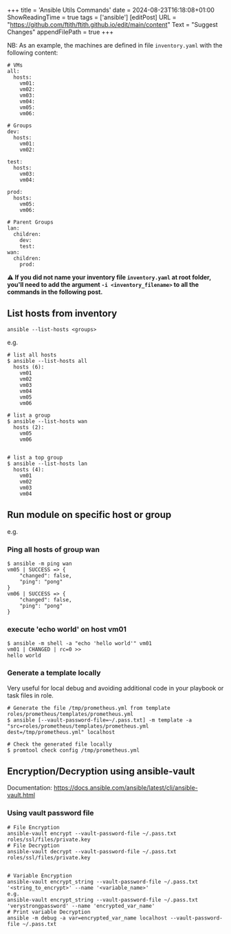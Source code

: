 +++
title = 'Ansible Utils Commands'
date = 2024-08-23T16:18:08+01:00
ShowReadingTime = true
tags = ['ansible']
[editPost]
URL = "https://github.com/ftith/ftith.github.io/edit/main/content"
Text = "Suggest Changes"
appendFilePath = true
+++

NB: As an example, the machines are defined in file `inventory.yaml` with the following content:
```
# VMs
all:
  hosts:
    vm01:
    vm02:
    vm03:
    vm04:
    vm05:
    vm06:

# Groups
dev:
  hosts:
    vm01:
    vm02:

test:
  hosts:
    vm03:
    vm04:

prod:
  hosts:
    vm05:
    vm06:

# Parent Groups
lan:
  children:
    dev:
    test:
wan:
  children:
    prod:
```

**⚠ If you did not name your inventory file `inventory.yaml` at root folder, you'll need to add the argument `-i <inventory_filename>` to all the commands in the following post.** 

## List hosts from inventory
```
ansible --list-hosts <groups>
```

e.g.
```
# list all hosts
$ ansible --list-hosts all
  hosts (6):
    vm01
    vm02
    vm03
    vm04
    vm05
    vm06

# list a group
$ ansible --list-hosts wan
  hosts (2):
    vm05
    vm06


# list a top group
$ ansible --list-hosts lan
  hosts (4):
    vm01
    vm02
    vm03
    vm04
```

## Run module on specific host or group
e.g.
### Ping all hosts of group wan
```
$ ansible -m ping wan
vm05 | SUCCESS => {
    "changed": false,
    "ping": "pong"
}
vm06 | SUCCESS => {
    "changed": false,
    "ping": "pong"
}
```
### execute 'echo world' on host vm01
```
$ ansible -m shell -a "echo 'hello world'" vm01
vm01 | CHANGED | rc=0 >>
hello world

```

### Generate a template locally 
Very useful for local debug and avoiding additional code in your playbook or task files in role.
```
# Generate the file /tmp/prometheus.yml from template roles/prometheus/templates/prometheus.yml
$ ansible [--vault-password-file=~/.pass.txt] -m template -a "src=roles/prometheus/templates/prometheus.yml dest=/tmp/prometheus.yml" localhost

# Check the generated file locally
$ promtool check config /tmp/prometheus.yml
```

## Encryption/Decryption using ansible-vault
Documentation: https://docs.ansible.com/ansible/latest/cli/ansible-vault.html
### Using vault password file
```
# File Encryption
ansible-vault encrypt --vault-password-file ~/.pass.txt roles/ssl/files/private.key
# File Decryption
ansible-vault decrypt --vault-password-file ~/.pass.txt roles/ssl/files/private.key


# Variable Encryption
ansible-vault encrypt_string --vault-password-file ~/.pass.txt '<string_to_encrypt>' --name '<variable_name>'
e.g.
ansible-vault encrypt_string --vault-password-file ~/.pass.txt 'verystrongpassword' --name 'encrypted_var_name'
# Print variable Decryption
ansible -m debug -a var=encrypted_var_name localhost --vault-password-file ~/.pass.txt

```
